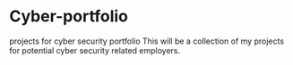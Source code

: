 # Cyber-portfolio
projects for cyber security portfolio
This will be a collection of my projects for potential cyber security related employers. 
